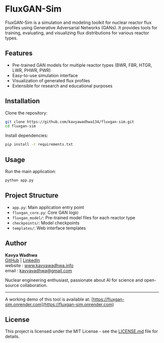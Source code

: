 # FluxGAN-Sim

FluxGAN-Sim is a simulation and modeling toolkit for nuclear reactor flux profiles using Generative Adversarial Networks (GANs). It provides tools for training, evaluating, and visualizing flux distributions for various reactor types.

## Features
- Pre-trained GAN models for multiple reactor types (BWR, FBR, HTGR, LWR, PHWR, PWR)
- Easy-to-use simulation interface
- Visualization of generated flux profiles
- Extensible for research and educational purposes

## Installation
Clone the repository:
```bash
git clone https://github.com/kavyawadhwa134/fluxgan-sim.git
cd fluxgan-sim
```
Install dependencies:
```bash
pip install -r requirements.txt
```

## Usage
Run the main application:
```bash
python app.py
```

## Project Structure
- `app.py`: Main application entry point
- `fluxgan_core.py`: Core GAN logic
- `fluxgan_model/`: Pre-trained model files for each reactor type
- `checkpoints/`: Model checkpoints
- `templates/`: Web interface templates

## Author

**Kavya Wadhwa**  
[GitHub](https://github.com/kavyawadhwa134) | [LinkedIn](https://www.linkedin.com/in/kavyawadhwa134)  
website : www.kavyawadhwa.info  
email : kavyavadhwa@gmail.com

Nuclear engineering enthusiast, passionate about AI for science and open-source collaboration.

---

A working demo of this tool is available at: [https://fluxgan-sim.onrender.com](https://fluxgan-sim.onrender.com)

## License
This project is licensed under the MIT License - see the [LICENSE.md](LICENSE.md) file for details.

